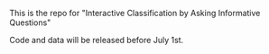 This is the repo for "Interactive Classification by Asking Informative Questions"


Code and data will be released before July 1st. 

